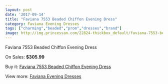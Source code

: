 ```yaml
---
layout: post
date: '2017-09-14'
title: "Faviana 7553 Beaded Chiffon Evening Dress"
category: Faviana Evening Dresses
tags: ["charming","beaded","prom","dresses","brand"]
image: http://img.princessan.com/22824-thickbox_default/faviana-7553-beaded-chiffon-evening-dress.jpg
---
```

Faviana 7553 Beaded Chiffon Evening Dress

On Sales: **$305.99**
<a href="https://www.princessan.com/en/10355-faviana-7553-beaded-chiffon-evening-dress.html"><amp-img layout="responsive" width="600" height="600" src="//img.princessan.com/22824-thickbox_default/faviana-7553-beaded-chiffon-evening-dress.jpg" alt="Faviana 7553 Beaded Chiffon Evening Dress 0" /></a>
<a href="https://www.princessan.com/en/10355-faviana-7553-beaded-chiffon-evening-dress.html"><amp-img layout="responsive" width="600" height="600" src="//img.princessan.com/22826-thickbox_default/faviana-7553-beaded-chiffon-evening-dress.jpg" alt="Faviana 7553 Beaded Chiffon Evening Dress 1" /></a>
<a href="https://www.princessan.com/en/10355-faviana-7553-beaded-chiffon-evening-dress.html"><amp-img layout="responsive" width="600" height="600" src="//img.princessan.com/22825-thickbox_default/faviana-7553-beaded-chiffon-evening-dress.jpg" alt="Faviana 7553 Beaded Chiffon Evening Dress 2" /></a>

Buy it: [Faviana 7553 Beaded Chiffon Evening Dress](https://www.princessan.com/en/10355-faviana-7553-beaded-chiffon-evening-dress.html "Faviana 7553 Beaded Chiffon Evening Dress")

View more: [Faviana Evening Dresses](https://www.princessan.com/en/80- "Faviana Evening Dresses")